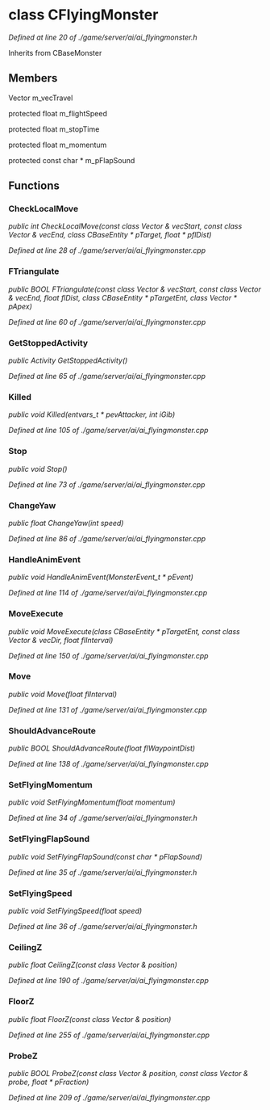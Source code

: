 # class CFlyingMonster

*Defined at line 20 of ./game/server/ai/ai_flyingmonster.h*

Inherits from CBaseMonster



## Members

Vector m_vecTravel

protected float m_flightSpeed

protected float m_stopTime

protected float m_momentum

protected const char * m_pFlapSound



## Functions

### CheckLocalMove

*public int CheckLocalMove(const class Vector & vecStart, const class Vector & vecEnd, class CBaseEntity * pTarget, float * pflDist)*

*Defined at line 28 of ./game/server/ai/ai_flyingmonster.cpp*

### FTriangulate

*public BOOL FTriangulate(const class Vector & vecStart, const class Vector & vecEnd, float flDist, class CBaseEntity * pTargetEnt, class Vector * pApex)*

*Defined at line 60 of ./game/server/ai/ai_flyingmonster.cpp*

### GetStoppedActivity

*public Activity GetStoppedActivity()*

*Defined at line 65 of ./game/server/ai/ai_flyingmonster.cpp*

### Killed

*public void Killed(entvars_t * pevAttacker, int iGib)*

*Defined at line 105 of ./game/server/ai/ai_flyingmonster.cpp*

### Stop

*public void Stop()*

*Defined at line 73 of ./game/server/ai/ai_flyingmonster.cpp*

### ChangeYaw

*public float ChangeYaw(int speed)*

*Defined at line 86 of ./game/server/ai/ai_flyingmonster.cpp*

### HandleAnimEvent

*public void HandleAnimEvent(MonsterEvent_t * pEvent)*

*Defined at line 114 of ./game/server/ai/ai_flyingmonster.cpp*

### MoveExecute

*public void MoveExecute(class CBaseEntity * pTargetEnt, const class Vector & vecDir, float flInterval)*

*Defined at line 150 of ./game/server/ai/ai_flyingmonster.cpp*

### Move

*public void Move(float flInterval)*

*Defined at line 131 of ./game/server/ai/ai_flyingmonster.cpp*

### ShouldAdvanceRoute

*public BOOL ShouldAdvanceRoute(float flWaypointDist)*

*Defined at line 138 of ./game/server/ai/ai_flyingmonster.cpp*

### SetFlyingMomentum

*public void SetFlyingMomentum(float momentum)*

*Defined at line 34 of ./game/server/ai/ai_flyingmonster.h*

### SetFlyingFlapSound

*public void SetFlyingFlapSound(const char * pFlapSound)*

*Defined at line 35 of ./game/server/ai/ai_flyingmonster.h*

### SetFlyingSpeed

*public void SetFlyingSpeed(float speed)*

*Defined at line 36 of ./game/server/ai/ai_flyingmonster.h*

### CeilingZ

*public float CeilingZ(const class Vector & position)*

*Defined at line 190 of ./game/server/ai/ai_flyingmonster.cpp*

### FloorZ

*public float FloorZ(const class Vector & position)*

*Defined at line 255 of ./game/server/ai/ai_flyingmonster.cpp*

### ProbeZ

*public BOOL ProbeZ(const class Vector & position, const class Vector & probe, float * pFraction)*

*Defined at line 209 of ./game/server/ai/ai_flyingmonster.cpp*



